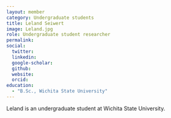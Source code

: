 ```yaml
---
layout: member
category: Undergraduate students
title: Leland Seiwert
image: Leland.jpg
role: Undergraduate student researcher
permalink: 
social:
  twitter:
  linkedin: 
  google-scholar: 
  github:
  website:
  orcid:
education:
  - "B.Sc., Wichita State University"
---
```


Leland is an undergraduate student at Wichita State University.